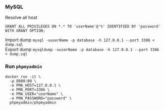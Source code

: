 ### MySQL

Resolve all host

`GRANT ALL PRIVILEGES ON *.* TO 'userName'@'%' IDENTIFIED BY 'password' WITH GRANT OPTION;`

Import dump `mysql -uuserName -p database -h 127.0.0.1 --port 3306 < dump.sql`  
Export dump `mysqldump -uuserName -p database -h 127.0.0.1 --port 3306 > dump.sql`

### Run `phpmyadmin`

```
docker run -it \
  -p 8080:80 \
  -e PMA_HOST=127.0.0.1 \
  -e PMA_PORT=3306 \
  -e PMA_USER="userName" \
  -e PMA_PASSWORD="password" \
  phpmyadmin/phpmyadmin
```

